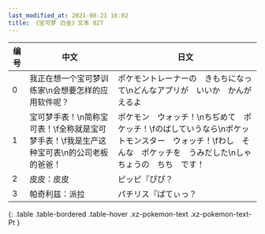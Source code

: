 ```yaml
---
last_modified_at: 2021-08-21 16:02
title: 《宝可梦 白金》文本 027
---
```

| 编号 | 中文 | 日文 |
| ---- | ---- | ---- |
| 0 | 我正在想一个宝可梦训练家\n会想要怎样的应用软件呢？ | ポケモントレーナーの　きもちになって\nどんなアプリが　いいか　かんがえるよ |
| 1 | 宝可梦手表！\n简称宝可表！\f全称就是宝可梦手表！\f我是生产这种宝可表\n的公司老板的爸爸！ | ポケモン　ウォッチ！\nちぢめて　ポケッチ！\fのばしていうなら\nポケットモンスター　ウォッチ！\fわし　そんな　ポケッチを　うみだした\nしゃちょうの　ちち　です！ |
| 2 | 皮皮：皮皮 | ピッピ『ぴぴ？ |
| 3 | 帕奇利兹：派拉 | パチリス『ぱてぃっ？ |
{: .table .table-bordered .table-hover .xz-pokemon-text .xz-pokemon-text-Pt }